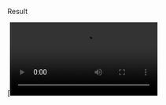 Result

[![Watch the video(https://github.com/BigTsung/CV/blob/master/result/VideoCapture.png)](https://github.com/BigTsung/CV/blob/master/result/VideoCapture.mp4)
